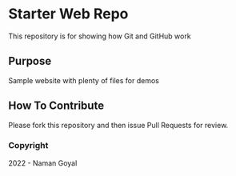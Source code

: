 # Starter Web Repo

This repository is for showing how Git and GitHub work

## Purpose

Sample website with plenty of files for demos


## How To Contribute

Please fork this repository and then issue Pull Requests for review.

### Copyright

2022 - Naman Goyal